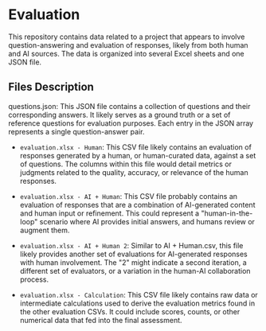 # Evaluation
This repository contains data related to a project that appears to involve question-answering and evaluation of responses, likely from both human and AI sources. The data is organized into several Excel sheets and one JSON file.

## Files Description
questions.json: This JSON file contains a collection of questions and their corresponding answers. It likely serves as a ground truth or a set of reference questions for evaluation purposes. Each entry in the JSON array represents a single question-answer pair.

- `evaluation.xlsx - Human`: This CSV file likely contains an evaluation of responses generated by a human, or human-curated data, against a set of questions. The columns within this file would detail metrics or judgments related to the quality, accuracy, or relevance of the human responses.

- `evaluation.xlsx - AI + Human`: This CSV file probably contains an evaluation of responses that are a combination of AI-generated content and human input or refinement. This could represent a "human-in-the-loop" scenario where AI provides initial answers, and humans review or augment them.

- `evaluation.xlsx - AI + Human 2`: Similar to AI + Human.csv, this file likely provides another set of evaluations for AI-generated responses with human involvement. The "2" might indicate a second iteration, a different set of evaluators, or a variation in the human-AI collaboration process.

- `evaluation.xlsx - Calculation`: This CSV file likely contains raw data or intermediate calculations used to derive the evaluation metrics found in the other evaluation CSVs. It could include scores, counts, or other numerical data that fed into the final assessment.

